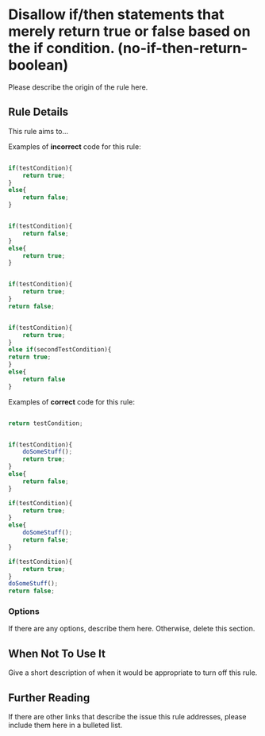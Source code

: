 # Disallow if/then statements that merely return true or false based on the if condition. (no-if-then-return-boolean)

Please describe the origin of the rule here.


## Rule Details

This rule aims to...

Examples of **incorrect** code for this rule:

```js

if(testCondition){
    return true;
}
else{
    return false;
}


if(testCondition){
    return false;
}
else{
    return true;
}


if(testCondition){
    return true;
}
return false;


if(testCondition){
    return true;
}
else if(secondTestCondition){
return true;
}
else{
    return false
}


```

Examples of **correct** code for this rule:

```js

return testCondition;


if(testCondition){
    doSomeStuff();
    return true;
}
else{
    return false;
}

if(testCondition){
    return true;
}
else{
    doSomeStuff();
    return false;
}

if(testCondition){
    return true;
}
doSomeStuff();
return false;


```

### Options

If there are any options, describe them here. Otherwise, delete this section.

## When Not To Use It

Give a short description of when it would be appropriate to turn off this rule.

## Further Reading

If there are other links that describe the issue this rule addresses, please include them here in a bulleted list.
